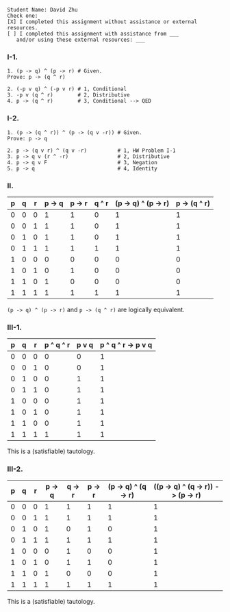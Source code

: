 ```
Student Name: David Zhu
Check one:
[X] I completed this assignment without assistance or external resources.
[ ] I completed this assignment with assistance from ___
   and/or using these external resources: ___
```

### I-1.

```
1. (p -> q) ^ (p -> r) # Given.
Prove: p -> (q ^ r)

2. (-p v q) ^ (-p v r) # 1, Conditional
3. -p v (q ^ r)        # 2, Distributive
4. p -> (q ^ r)        # 3, Conditional --> QED
```

### I-2.

```
1. (p -> (q ^ r)) ^ (p -> (q v -r)) # Given.
Prove: p -> q

2. p -> (q v r) ^ (q v -r)          # 1, HW Problem I-1
3. p -> q v (r ^ -r)                # 2, Distributive
4. p -> q v F                       # 3, Negation
5. p -> q                           # 4, Identity
```

### II.

| p | q | r | p -> q | p -> r | q ^ r | (p -> q) ^ (p -> r) | p -> (q ^ r) |
|---|---|---|--------|--------|-------|---------------------|--------------|
| 0 | 0 | 0 | 1      | 1      | 0     | 1                   | 1            |
| 0 | 0 | 1 | 1      | 1      | 0     | 1                   | 1            |
| 0 | 1 | 0 | 1      | 1      | 0     | 1                   | 1            |
| 0 | 1 | 1 | 1      | 1      | 1     | 1                   | 1            |
| 1 | 0 | 0 | 0      | 0      | 0     | 0                   | 0            |
| 1 | 0 | 1 | 0      | 1      | 0     | 0                   | 0            |
| 1 | 1 | 0 | 1      | 0      | 0     | 0                   | 0            |
| 1 | 1 | 1 | 1      | 1      | 1     | 1                   | 1            |

`(p -> q) ^ (p -> r)` and `p -> (q ^ r)` are logically equivalent.

### III-1.

| p | q | r | p ^ q ^ r | p v q | p ^ q ^ r -> p v q |
|---|---|---|-----------|-------|--------------------|
| 0 | 0 | 0 | 0         | 0     | 1                  |
| 0 | 0 | 1 | 0         | 0     | 1                  |
| 0 | 1 | 0 | 0         | 1     | 1                  |
| 0 | 1 | 1 | 0         | 1     | 1                  |
| 1 | 0 | 0 | 0         | 1     | 1                  |
| 1 | 0 | 1 | 0         | 1     | 1                  |
| 1 | 1 | 0 | 0         | 1     | 1                  |
| 1 | 1 | 1 | 1         | 1     | 1                  |

This is a (satisfiable) tautology.

### III-2.

| p | q | r | p -> q | q -> r | p -> r | (p -> q) ^ (q -> r) | ((p -> q) ^ (q -> r)) -> (p -> r) |
|---|---|---|--------|--------|--------|---------------------|-----------------------------------|
| 0 | 0 | 0 | 1      | 1      | 1      | 1                   | 1                                 |
| 0 | 0 | 1 | 1      | 1      | 1      | 1                   | 1                                 |
| 0 | 1 | 0 | 1      | 0      | 1      | 0                   | 1                                 |
| 0 | 1 | 1 | 1      | 1      | 1      | 1                   | 1                                 |
| 1 | 0 | 0 | 0      | 1      | 0      | 0                   | 1                                 |
| 1 | 0 | 1 | 0      | 1      | 1      | 0                   | 1                                 |
| 1 | 1 | 0 | 1      | 0      | 0      | 0                   | 1                                 |
| 1 | 1 | 1 | 1      | 1      | 1      | 1                   | 1                                 |

This is a (satisfiable) tautology.

